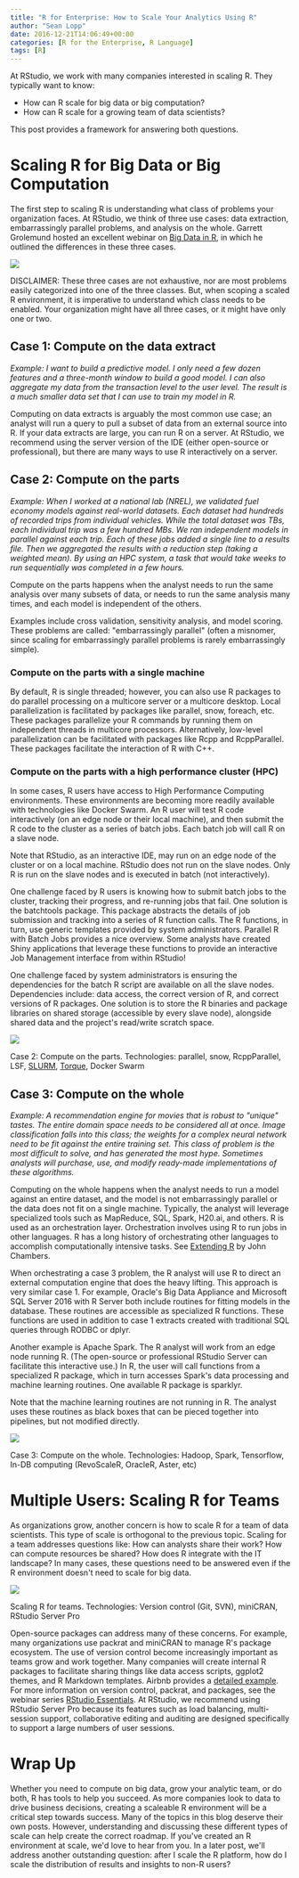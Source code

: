 ```yaml
---
title: "R for Enterprise: How to Scale Your Analytics Using R"
author: "Sean Lopp"
date: 2016-12-21T14:06:49+00:00
categories: [R for the Enterprise, R Language]
tags: [R]
---
```


At RStudio, we work with many companies interested in scaling R. They typically want to know:

-   How can R scale for big data or big computation?
-   How can R scale for a growing team of data scientists?

This post provides a framework for answering both questions.

Scaling R for Big Data or Big Computation
=========================================

The first step to scaling R is understanding what class of problems your organization faces. At RStudio, we think of three use cases: data extraction, embarrassingly parallel problems, and analysis on the whole. Garrett Grolemund hosted an excellent webinar on [Big Data in R](https://www.rstudio.com/resources/webinars/working-with-big-data-in-r/), in which he outlined the differences in these three cases.

![](https://www.rstudio.com/wp-content/uploads/2016/12/scalingR.001.jpeg)

DISCLAIMER: These three cases are not exhaustive, nor are most problems easily categorized into one of the three classes. But, when scoping a scaled R environment, it is imperative to understand which class needs to be enabled. Your organization might have all three cases, or it might have only one or two.

Case 1: Compute on the data extract
-----------------------------------

*Example: I want to build a predictive model. I only need a few dozen features and a three-month window to build a good model. I can also aggregate my data from the transaction level to the user level. The result is a much smaller data set that I can use to train my model in R.*

Computing on data extracts is arguably the most common use case; an analyst will run a query to pull a subset of data from an external source into R. If your data extracts are large, you can run R on a server. At RStudio, we recommend using the server version of the IDE (either open-source or professional), but there are many ways to use R interactively on a server.

Case 2: Compute on the parts
----------------------------

*Example: When I worked at a national lab (NREL), we validated fuel economy models against real-world datasets. Each dataset had hundreds of recorded trips from individual vehicles. While the total dataset was TBs, each individual trip was a few hundred MBs. We ran independent models in parallel against each trip. Each of these jobs added a single line to a results file. Then we aggregated the results with a reduction step (taking a weighted mean). By using an HPC system, a task that would take weeks to run sequentially was completed in a few hours.*

Compute on the parts happens when the analyst needs to run the same analysis over many subsets of data, or needs to run the same analysis many times, and each model is independent of the others.

Examples include cross validation, sensitivity analysis, and model scoring. These problems are called: "embarrassingly parallel" (often a misnomer, since scaling for embarrassingly parallel problems is rarely embarrassingly simple).

### **Compute on the parts with a single machine**

By default, R is single threaded; however, you can also use R packages to do parallel processing on a multicore server or a multicore desktop. Local parallelization is facilitated by packages like parallel, snow, foreach, etc. These packages parallelize your R commands by running them on independent threads in multicore processors. Alternatively, low-level parallelization can be facilitated with packages like Rcpp and RcppParallel. These packages facilitate the interaction of R with C++.

### **Compute on the parts with a high performance cluster (HPC)**

In some cases, R users have access to High Performance Computing environments. These environments are becoming more readily available with technologies like Docker Swarm. An R user will test R code interactively (on an edge node or their local machine), and then submit the R code to the cluster as a series of batch jobs. Each batch job will call R on a slave node.

Note that RStudio, as an interactive IDE, may run on an edge node of the cluster or on a local machine. RStudio does not run on the slave nodes. Only R is run on the slave nodes and is executed in batch (not interactively).

One challenge faced by R users is knowing how to submit batch jobs to the cluster, tracking their progress, and re-running jobs that fail. One solution is the batchtools package. This package abstracts the details of job submission and tracking into a series of R function calls. The R functions, in turn, use generic templates provided by system administrators. Parallel R with Batch Jobs provides a nice overview. Some analysts have created Shiny applications that leverage these functions to provide an interactive Job Management interface from within RStudio!

One challenge faced by system administrators is ensuring the dependencies for the batch R script are available on all the slave nodes. Dependencies include: data access, the correct version of R, and correct versions of R packages. One solution is to store the R binaries and package libraries on shared storage (accessible by every slave node), alongside shared data and the project's read/write scratch space.

![](https://www.rstudio.com/wp-content/uploads/2016/12/scalingR.003.jpeg)

Case 2: Compute on the parts. Technologies: parallel, snow, RcppParallel, LSF, [SLURM](https://slurm.schedmd.com/), [Torque](http://www.adaptivecomputing.com/products/open-source/torque/), Docker Swarm

Case 3: Compute on the whole
----------------------------

*Example: A recommendation engine for movies that is robust to "unique" tastes. The entire domain space needs to be considered all at once. Image classification falls into this class; the weights for a complex neural network need to be fit against the entire training set. This class of problem is the most difficult to solve, and has generated the most hype. Sometimes analysts will purchase, use, and modify ready-made implementations of these algorithms.*

Computing on the whole happens when the analyst needs to run a model against an entire dataset, and the model is not embarrassingly parallel or the data does not fit on a single machine. Typically, the analyst will leverage specialized tools such as MapReduce, SQL, Spark, H20.ai, and others. R is used as an orchestration layer. Orchestration involves using R to run jobs in other languages. R has a long history of orchestrating other languages to accomplish computationally intensive tasks. See [Extending R](https://www.amazon.com/Extending-Chapman-Hall-John-Chambers-ebook/dp/B01GRHCLG0/ref=sr_1_1?s=books&ie=UTF8&qid=1481307605&sr=1-1&keywords=extending+R+john+chambers) by John Chambers.

When orchestrating a case 3 problem, the R analyst will use R to direct an external computation engine that does the heavy lifting. This approach is very similar case 1. For example, Oracle's Big Data Appliance and Microsoft SQL Server 2016 with R Server both include routines for fitting models in the database. These routines are accessible as specialized R functions. These functions are used in addition to case 1 extracts created with traditional SQL queries through RODBC or dplyr.

Another example is Apache Spark. The R analyst will work from an edge node running R. (The open-source or professional RStudio Server can facilitate this interactive use.) In R, the user will call functions from a specialized R package, which in turn accesses Spark's data processing and machine learning routines. One available R package is sparklyr.

Note that the machine learning routines are not running in R. The analyst uses these routines as black boxes that can be pieced together into pipelines, but not modified directly.

![](https://www.rstudio.com/wp-content/uploads/2016/12/scalingR.004.jpeg)

Case 3: Compute on the whole. Technologies: Hadoop, Spark, Tensorflow, In-DB computing (RevoScaleR, OracleR, Aster, etc)

Multiple Users: Scaling R for Teams
===================================

As organizations grow, another concern is how to scale R for a team of data scientists. This type of scale is orthogonal to the previous topic. Scaling for a team addresses questions like: How can analysts share their work? How can compute resources be shared? How does R integrate with the IT landscape? In many cases, these questions need to be answered even if the R environment doesn't need to scale for big data.

![](https://www.rstudio.com/wp-content/uploads/2016/12/scalingR.002.jpeg)

Scaling R for teams. Technologies: Version control (Git, SVN), miniCRAN, RStudio Server Pro

Open-source packages can address many of these concerns. For example, many organizations use packrat and miniCRAN to manage R's package ecosystem. The use of version control become increasingly important as teams grow and work together. Many companies will create internal R packages to facilitate sharing things like data access scripts, ggplot2 themes, and R Markdown templates. Airbnb provides a [detailed example](https://medium.com/airbnb-engineering/using-r-packages-and-education-to-scale-data-science-at-airbnb-906faa58e12d#.ftpmn6tpn). For more information on version control, packrat, and packages, see the webinar series [RStudio Essentials](https://www.rstudio.com/resources/webinars/rstudio-essentials-webinar-series-part-1/). At RStudio, we recommend using RStudio Server Pro because its features such as load balancing, multi-session support, collaborative editing and auditing are designed specifically to support a large numbers of user sessions.

Wrap Up
=======

Whether you need to compute on big data, grow your analytic team, or do both, R has tools to help you succeed. As more companies look to data to drive business decisions, creating a scaleable R environment will be a critical step towards success. Many of the topics in this blog deserve their own posts. However, understanding and discussing these different types of scale can help create the correct roadmap. If you've created an R environment at scale, we'd love to hear from you. In a later post, we'll address another outstanding question: after I scale the R platform, how do I scale the distribution of results and insights to non-R users?
